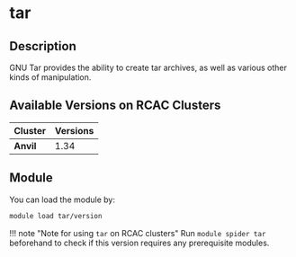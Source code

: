 # tar

## Description
GNU Tar provides the ability to create tar archives, as well as various other kinds of manipulation.

## Available Versions on RCAC Clusters
|Cluster|Versions|
|---|---|
|**Anvil**|1.34|

## Module
You can load the module by:

```bash
module load tar/version
```

!!! note "Note for using `tar` on RCAC clusters"
    Run `module spider tar` beforehand to check if this version requires any prerequisite modules.
